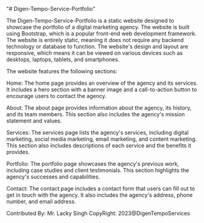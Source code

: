 "# Digen-Tempo-Service-Portfolio" 


The Digen-Tempo-Service-Portfolio is a static website designed to showcase the portfolio of a digital marketing agency. The website is built using Bootstrap, which is a popular front-end web development framework. The website is entirely static, meaning it does not require any backend technology or database to function. The website's design and layout are responsive, which means it can be viewed on various devices such as desktops, laptops, tablets, and smartphones.

The website features the following sections:

Home: The home page provides an overview of the agency and its services. It includes a hero section with a banner image and a call-to-action button to encourage users to contact the agency.

About: The about page provides information about the agency, its history, and its team members. This section also includes the agency's mission statement and values.

Services: The services page lists the agency's services, including digital marketing, social media marketing, email marketing, and content marketing. This section also includes descriptions of each service and the benefits it provides.

Portfolio: The portfolio page showcases the agency's previous work, including case studies and client testimonials. This section highlights the agency's successes and capabilities.

Contact: The contact page includes a contact form that users can fill out to get in touch with the agency. It also includes the agency's address, phone number, and email address.

Contributed By: Mr. Lacky Singh
CopyRight: 2023@DigenTempoServices
